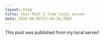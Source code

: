 ```yaml
---
layout: blog
title: Test Post 2 from local server
date: 2020-06-01T21:44:34.789Z
---
```

This post was published from my local server!